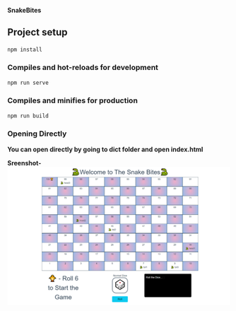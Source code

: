 **SnakeBites**

## Project setup
```
npm install
```

### Compiles and hot-reloads for development
```
npm run serve
```

### Compiles and minifies for production
```
npm run build
```
### Opening Directly
**You can open directly by going to dict folder and open index.html**


**Sreenshot-**
![image](https://github.com/himreal9/snakebites/blob/main/SnakeBites.png)
